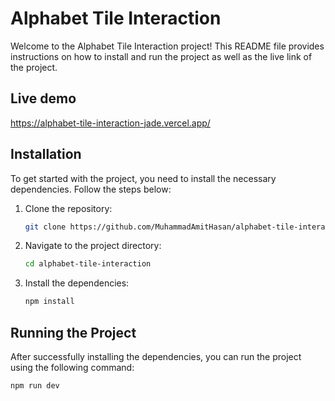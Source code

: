 # Alphabet Tile Interaction

Welcome to the Alphabet Tile Interaction project! This README file provides instructions on how to install and run the project as well as the live link of the project.

## Live demo

https://alphabet-tile-interaction-jade.vercel.app/

## Installation

To get started with the project, you need to install the necessary dependencies. Follow the steps below:

1. Clone the repository:
   ```bash
   git clone https://github.com/MuhammadAmitHasan/alphabet-tile-interaction.git
   ```
2. Navigate to the project directory:
   ```bash
   cd alphabet-tile-interaction
   ```
3. Install the dependencies:
   ```bash
   npm install
   ```

## Running the Project

After successfully installing the dependencies, you can run the project using the following command:

```bash
npm run dev
```
